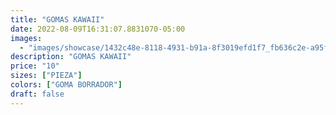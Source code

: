 ```yaml
---
title: "GOMAS KAWAII"
date: 2022-08-09T16:31:07.8831070-05:00
images:
  - "images/showcase/1432c48e-8118-4931-b91a-8f3019efd1f7_fb636c2e-a95f-4305-910d-e9a2d25733b6.webp"
description: "GOMAS KAWAII"
price: "10"
sizes: ["PIEZA"]
colors: ["GOMA BORRADOR"]
draft: false
---
```


